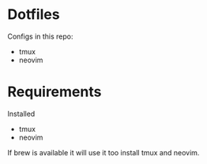 # Dotfiles

Configs in this repo:
- tmux
- neovim

# Requirements

Installed 
- tmux
- neovim

If brew is available it will use it too install tmux and neovim.
